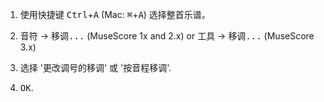 1. 使用快捷键 <kbd><kbd>Ctrl</kbd></kbd>+<kbd><kbd>A</kbd></kbd> (Mac: <kbd><kbd>⌘</kbd></kbd>+<kbd><kbd>A</kbd></kbd>) 选择整首乐谱。

2. <kbd><samp class="menu">音符</samp></kbd> → <kbd><samp class="menu">移调...</samp></kbd> (MuseScore 1x and 2.x) or <kbd><samp class="menu">工具</samp></kbd> → <kbd><samp class="menu">移调...</samp></kbd> (MuseScore 3.x)

3. 选择 '更改调号的移调' 或 '按音程移调'.

4. <kbd><samp class="button">OK</samp></kbd>.
